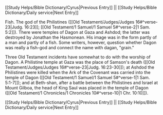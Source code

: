 [[Study Helps/Bible Dictionary/Cyrus|Previous Entry]]  ||  [[Study Helps/Bible Dictionary/Daily service|Next Entry]]

 Fish. The god of the Philistines ([[Old Testament/Judges/Judges 16#^verse-23|Judg. 16:23]]; [[Old Testament/1 Samuel/1 Samuel 5#^verse-2|1 Sam. 5:2]]). There were temples of Dagon at Gaza and Ashdod; the latter was destroyed by Jonathan the Hasmonean. His image was in the form partly of a man and partly of a fish. Some writers, however, question whether Dagon was really a fish-god and connect the name with dagan, "grain."

 Three Old Testament incidents have somewhat to do with the worship of Dagon. A Philistine temple at Gaza was the place of Samson's death ([[Old Testament/Judges/Judges 16#^verse-23|Judg. 16:23-30]]); at Ashdod the Philistines were killed when the Ark of the Covenant was carried into the temple of Dagon ([[Old Testament/1 Samuel/1 Samuel 5#^verse-1|1 Sam. 5:1-7]]); and at Beth-shan, after a battle between the Philistines and Israel at Mount Gilboa, the head of King Saul was placed in the temple of Dagon ([[Old Testament/1 Chronicles/1 Chronicles 10#^verse-10|1 Chr. 10:10]]).

[[Study Helps/Bible Dictionary/Cyrus|Previous Entry]]  ||  [[Study Helps/Bible Dictionary/Daily service|Next Entry]]